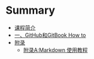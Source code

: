 # Summary

* [课程简介](README.md)
* [一、GitHub和GitBook How to](/content/chapter1/index.md)
* [附录](/content/appendix/index.md)
  * [附录A:Markdown 使用教程](/content/appendix/A.md)
